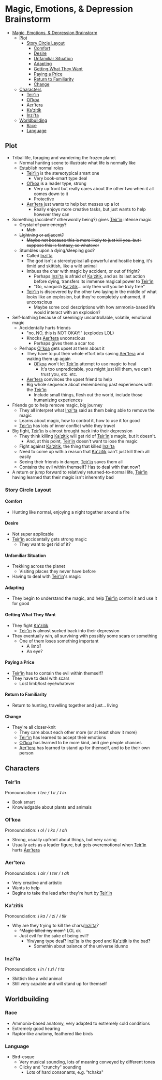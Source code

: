 # Magic, Emotions, & Depression Brainstorm

- [Magic, Emotions, & Depression Brainstorm](#magic-emotions--depression-brainstorm)
  - [Plot](#plot)
    - [Story Circle Layout](#story-circle-layout)
      - [Comfort](#comfort)
      - [Desire](#desire)
      - [Unfamiliar Situation](#unfamiliar-situation)
      - [Adapting](#adapting)
      - [Getting What They Want](#getting-what-they-want)
      - [Paying a Price](#paying-a-price)
      - [Return to Familiarity](#return-to-familiarity)
      - [Change](#change)
  - [Characters](#characters)
    - [Teir'in](#teirin)
    - [Ol'koa](#olkoa)
    - [Aer'tera](#aertera)
    - [Ka'zitik](#kazitik)
    - [Inzi'ta](#inzita)
  - [Worldbuilding](#worldbuilding)
    - [Race](#race)
    - [Language](#language)

## Plot

- Tribal life, foraging and wandering the frozen planet
  - Normal hunting scene to illustrate what life is normally like
  - Establish normal roles
    - [Teir'in](#teirin) is the stereotypical smart one
      - Very book-smart type deal
    - [Ol'koa](#olkoa) is a leader type, strong
      - Very up front but really cares about the other two when it all comes down to it
      - Protective
    - [Aer'tera](#aertera) just wants to help but messes up a lot
      - Really enjoys more creative tasks, but just wants to help however they can
- Something (accident? otherwordly being?) gives [Teir'in](#teirin) intense magic
  - ~~Crystal of pure energy?~~
    - ~~Meh~~
  - ~~Lightning or adjacent?~~
    - ~~Maybe not because this is more likely to just kill you. but I suppose this is fantasy, so whatever~~
  - Stumbles upon a dying/sleeping god?
    - Called [Inzi'ta](#inzita)
    - The god isn't a stereotypical all-powerful and hostile being, it's timid and skittish, like a wild animal
    - Imbues the char with magic by accident, or out of fright?
      - Perhaps [Inzi'ta](#inzita) is afraid of [Ka'zitik](#kazitik), and as its last action before dying, transfers its immense magical power to [Teir'in](#teirin)
      - "Go, vanquish [Ka'zitik](#kazitik)... only then will you be truly free"
    - [Teir'in](#teirin) is discovered by the other two laying in the middle of what looks like an explosion, but they're completely unharmed, if unconscious
      - Maybe some cool descriptions with how ammonia-based life would interact with an explosion?
- Self-loathing because of seemingly uncontrollable, volatile, emotional magic
  - Accidentally hurts friends
    - "no, NO, this is NOT OKAY!" (explodes LOL)
    - Knocks [Aer'tera](#aertera) unconscious
      - Perhaps gives them a scar too
  - Perhaps [Ol'koa](#olkoa) gets upset at them about it
    - They have to put their whole effort into saving [Aer'tera](#aertera) and waking them up again
      - [Ol'koa](#olkoa) won't let [Teir'in](#teirin) attempt to use magic to heal
        - It's too unpredictable, you might just kill them, we can't trust you, etc. etc.
    - [Aer'tera](#aertera) convinces the upset friend to help
    - Big whole sequence about remembering past experiences with the [Teir'in](#teirin)
      - Include small things, flesh out the world, include those humanizing experiences
- Friends go to help remove magic, big journey
  - They all interpret what [Inzi'ta](#inzita) said as them being able to remove the magic
  - Learns about magic, how to control it, how to use it for good
  - [Teir'in](#teirin) has lots of inner conflict while they travel
- Big fight, [Teir'in](#teirin) is almost brought back into their depression
  - They think killing [Ka'zitik](#kazitik) will get rid of [Teir'in](#teirin)'s magic, but it doesn't.
    - And, at this point, [Teir'in](#teirin) doesn't want to lose the magic
  - Fight against [Ka'zitik](#kazitik), the thing that killed [Inzi'ta](#inzita)
  - Need to come up with a reason that [Ka'zitik](#kazitik) can't just kill them all easily
  - Seeing their friends in danger, [Teir'in](#teirin) saves them all
  - Contains the evil within themself? Has to deal with that now?
- A return or jump forward to relatively returned-to-normal life, [Teir'in](#teirin) having learned that their magic isn't inherently bad

### Story Circle Layout

#### Comfort

- Hunting like normal, enjoying a night together around a fire

#### Desire

- Not super applicable
- [Teir'in](#teirin) accidentally gets strong magic
  - They want to get rid of it?

#### Unfamiliar Situation

- Trekking across the planet
  - Visiting places they never have before
- Having to deal with [Teir'in](#teirin)'s magic

#### Adapting

- They begin to understand the magic, and help [Teir'in](#teirin) control it and use it for good

#### Getting What They Want

- They fight [Ka'zitik](#kazitik)
  - [Teir'in](#teirin) is almost sucked back into their depression
- They eventually win, all surviving with possibly some scars or something
  - One of them loses something important
    - A limb?
    - An eye?

#### Paying a Price

- [Teir'in](#teirin) has to contain the evil within themself?
- They have to deal with scars
  - Lost limb/lost eye/whatever

#### Return to Familiarity

- Return to hunting, travelling together and just... living

#### Change

- They're all closer-knit
  - They care about each other more (or at least show it more)
  - [Teir'in](#teirin) has learned to accept their emotions
  - [Ol'koa](#olkoa) has learned to be more kind, and give people chances
  - [Aer'tera](#aertera) has learned to stand up for themself, and to be their own person

## Characters

### Teir'in

Pronounciation: *˧ tee / ˦ ir / ˨ in*

- Book smart
- Knowledgable about plants and animals

### Ol'koa

Pronounciation: *˧ ol / ˥ ko / ˨ ah*

- Strong, usually upfront about things, but very caring
- Usually acts as a leader figure, but gets overemotional when [Teir'in](#teirin) hurts [Aer'tera](#aertera)

### Aer'tera

Pronounciation: *˥ air / ˨ ter / ˨ ah*

- Very creative and artistic
- Wants to help
- Begins to take the lead after they're hurt by [Teir'in](#teirin)

### Ka'zitik

Pronounciation: *˩ ka / ˨ zi / ˨ tik*

- Why are they trying to kill the chars/[Inzi'ta](#inzita)?
  - ~~"Magic killed my mom"~~ LOL ok
  - Just evil for the sake of being evil?
    - Yin/yang type deal? [Inzi'ta](#inzita) is the good and [Ka'zitik](#kazitik) is the bad?
      - Somethin about balance of the universe idunno

### Inzi'ta

Pronounciation: *˧ in / ˦ zi / ˦ ta*

- Skittish like a wild animal
- Still very capable and will stand up for themself

## Worldbuilding

### Race

- Ammonia-based anatomy, very adapted to extremely cold conditions
- Extremely good hearing
- Raptor-like anatomy, feathered like birds

### Language

- Bird-esque
  - Very musical sounding, lots of meaning conveyed by different tones
  - Clicky and "crunchy" sounding
    - Lots of hard consonants, e.g. "tchaka"
